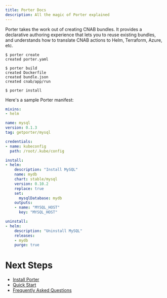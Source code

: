 ```yaml
---
title: Porter Docs
description: All the magic of Porter explained
---
```


Porter takes the work out of creating CNAB bundles. It provides a declarative authoring 
experience that lets you to reuse existing bundles, and understands how to translate 
CNAB actions to Helm, Terraform, Azure, etc.

```console
$ porter create
created porter.yaml

$ porter build
created Dockerfile
created bundle.json
created cnab/app/run

$ porter install
```

Here's a sample Porter manifest:

```yaml
mixins:
- helm

name: mysql
version: 0.1.3
tag: getporter/mysql

credentials:
- name: kubeconfig
  path: /root/.kube/config

install:
- helm:
    description: "Install MySQL"
    name: mydb
    chart: stable/mysql
    version: 0.10.2
    replace: true
    set:
      mysqlDatabase: mydb
    outputs:
    - name: "MYSQL_HOST"
      key: "MYSQL_HOST"

uninstall:
- helm:
    description: "Uninstall MySQL"
    releases:
    - mydb
    purge: true
```

# Next Steps

* [Install Porter](/install/)
* [Quick Start](/quickstart/)
* [Frequently Asked Questions](/faq)